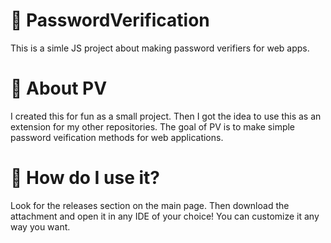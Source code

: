 # 🔐 PasswordVerification
This is a simle JS project about making password verifiers for web apps.

# 🔷 About PV
I created this for fun as a small project. Then I got the idea to use this as an extension for my other repositories. The goal of PV is to make simple password veification methods for web applications.

# 🤔 How do I use it?
Look for the releases section on the main page. Then download the attachment and open it in any IDE of your choice! You can customize it any way you want.
